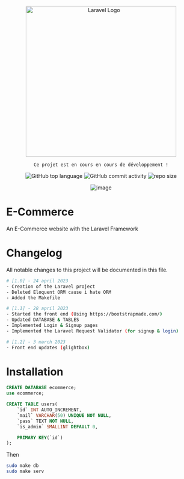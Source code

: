 <div align="center">

<a href="https://laravel.com" target="_blank"><img src="https://raw.githubusercontent.com/laravel/art/master/logo-lockup/5%20SVG/2%20CMYK/1%20Full%20Color/laravel-logolockup-cmyk-red.svg" width="400" alt="Laravel Logo"></a>
  
    Ce projet est en cours en cours de développement !
    
![GitHub top language](https://img.shields.io/github/languages/top/NullBrunk/E-Commerce?style=for-the-badge)
![GitHub commit activity](https://img.shields.io/github/commit-activity/m/NullBrunk/E-Commerce?style=for-the-badge)
![repo size](https://img.shields.io/github/repo-size/NullBrunk/E-Commerce?style=for-the-badge)

![image](https://user-images.githubusercontent.com/125673909/236008769-2e900822-be7e-4c74-a87e-bfcc22bd69ec.png)


</div> 

# E-Commerce

An E-Commerce website with the Laravel Framework

# Changelog

All notable changes to this project will be documented in this file.

```bash
# [1.0] - 24 april 2023
- Creation of the Laravel project
- Deleted Eloquent ORM cause i hate ORM
- Added the Makefile

# [1.1] - 28 april 2023
- Started the front end (Using https://bootstrapmade.com/)
- Updated DATABASE & TABLES 
- Implemented Login & Signup pages 
- Implemented the Laravel Request Validator (for signup & login) 

# [1.2] - 3 march 2023
- Front end updates (glightbox)
```

# Installation

```sql
CREATE DATABASE ecommerce;
use ecommerce;

CREATE TABLE users(
    `id` INT AUTO_INCREMENT,
    `mail` VARCHAR(50) UNIQUE NOT NULL,
    `pass` TEXT NOT NULL,
    `is_admin` SMALLINT DEFAULT 0,

    PRIMARY KEY(`id`)   
);
```
Then
```bash
sudo make db
sudo make serv
```


